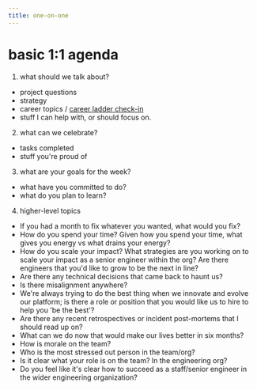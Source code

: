 ```yaml
---
title: one-on-one
---
```

# basic 1:1 agenda

1. what should we talk about? 
* project questions
* strategy
* career topics / [career ladder check-in](https://github.com/github/engineering/blob/main/levels/ic.md)
* stuff I can help with, or should focus on. 

2. what can we celebrate?
* tasks completed
* stuff you're proud of 

3. what are your goals for the week? 
* what have you committed to do? 
* what do you plan to learn? 

4. higher-level topics

* If you had a month to fix whatever you wanted, what would you fix? 
* How do you spend your time? Given how you spend your time, what gives you energy vs what drains your energy?
* How do you scale your impact? What strategies are you working on to scale your impact as a senior engineer within the org? 
  Are there engineers that you'd like to grow to be the next in line?
* Are there any technical decisions that came back to haunt us?
* Is there misalignment anywhere? 
* We're always trying to do the best thing when we innovate and evolve our platform; 
  is there a role or position that you would like us to hire to help you 'be the best'?
* Are there any recent retrospectives or incident post-mortems that I should read up on?
* What can we do now that would make our lives better in six months?
* How is morale on the team?
* Who is the most stressed out person in the team/org? 
* Is it clear what your role is on the team? In the engineering org? 
* Do you feel like it's clear how to succeed as a staff/senior engineer in the wider engineering organization? 

